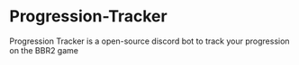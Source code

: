 # Progression-Tracker
Progression Tracker is a open-source discord bot to track your progression on the BBR2 game
